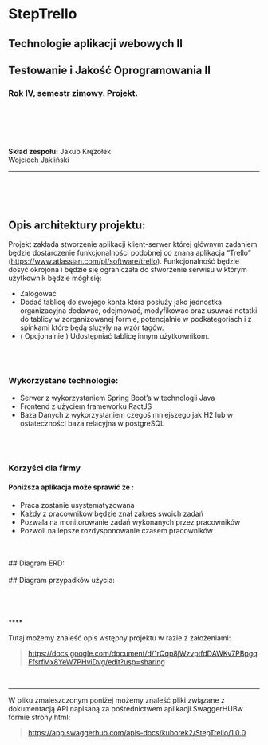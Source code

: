 

#                                                                       StepTrello
##                                                           Technologie aplikacji webowych II
##                                                         Testowanie i Jakość Oprogramowania II
###                                                           Rok IV, semestr zimowy. Projekt.

<br>
<br>
<br>
<br>

__Skład zespołu:__
Jakub Krężołek<br>
Wojciech Jakliński<br>
****
<br>
<br>
<br>

## Opis architektury projektu:

Projekt zakłada stworzenie aplikacji klient-serwer której głównym zadaniem będzie dostarczenie funkcjonalności podobnej co znana aplikacja “Trello” (https://www.atlassian.com/pl/software/trello). Funkcjonalność będzie dosyć okrojona i będzie się ograniczała do stworzenie serwisu w którym użytkownik będzie mógł się:<br>
* Zalogować
* Dodać tablicę do swojego konta która posłuży jako jednostka organizacyjna
dodawać, odejmować, modyfikować oraz usuwać notatki do tablicy w zorganizowanej formie, potencjalnie w podkategoriach i z spinkami które będą służyły na wzór tagów.
* ( Opcjonalnie ) Udostępniać tablicę innym użytkownikom.

<br>
<br>

### Wykorzystane technologie:

* Serwer z wykorzystaniem Spring Boot’a w technologii Java
* Frontend z użyciem frameworku RactJS
* Baza Danych z wykorzystaniem czegoś mniejszego jak H2 lub w ostateczności baza relacyjna w postgreSQL

<br>
<br>

### Korzyści dla firmy 

#### Poniższa aplikacja może sprawić że :
* Praca zostanie usystematyzowana
* Każdy z pracowników będzie znał zakres swoich zadań
* Pozwala na monitorowanie zadań wykonanych przez pracowników 
* Pozwoli na lepsze rozdysponowanie czasem pracowników

<br>
<br>
## Diagram ERD:
<br>
<br>
## Diagram przypadków użycia:

<br>
<br>
<br>
<br>
<br>
****

Tutaj możemy znaleść opis wstępny projektu w razie z założeniami:
> https://docs.google.com/document/d/1rQqp8jWzvptfdDAWKv7PBpgqFfsrfMx8YeW7PHviDvg/edit?usp=sharing

<br>

****

W pliku zmaieszczonym poniżej możemy znaleść pliki związane z dokumentacją API napisaną za pośrednictwem aplikacji SwaggerHUBw formie strony html:
> https://app.swaggerhub.com/apis-docs/kuborek2/StepTrello/1.0.0


